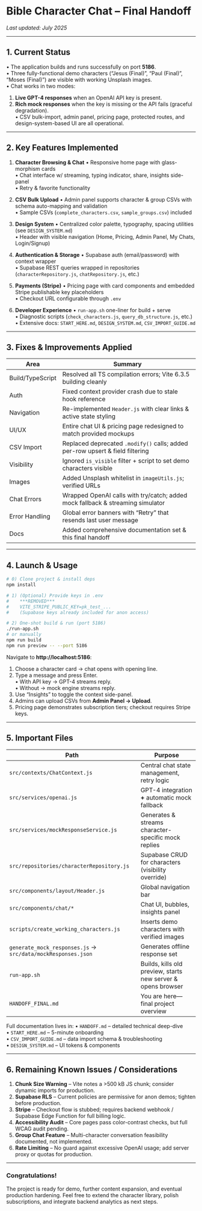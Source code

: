 # Bible Character Chat – Final Handoff

_Last updated: July 2025_

---

## 1. Current Status

• The application builds and runs successfully on port **5186**.  
• Three fully-functional demo characters (“Jesus (Final)”, “Paul (Final)”, “Moses (Final)”) are visible with working Unsplash images.  
• Chat works in two modes:  
  1. **Live GPT-4 responses** when an OpenAI API key is present.  
  2. **Rich mock responses** when the key is missing or the API fails (graceful degradation).  
• CSV bulk-import, admin panel, pricing page, protected routes, and design-system-based UI are all operational.

---

## 2. Key Features Implemented

1. **Character Browsing & Chat**
   • Responsive home page with glass-morphism cards  
   • Chat interface w/ streaming, typing indicator, share, insights side-panel  
   • Retry & favorite functionality

2. **CSV Bulk Upload**
   • Admin panel supports character & group CSVs with schema auto-mapping and validation  
   • Sample CSVs (`complete_characters.csv`, `sample_groups.csv`) included

3. **Design System**
   • Centralized color palette, typography, spacing utilities (see `DESIGN_SYSTEM.md`)  
   • Header with visible navigation (Home, Pricing, Admin Panel, My Chats, Login/Signup)

4. **Authentication & Storage**
   • Supabase auth (email/password) with context wrapper  
   • Supabase REST queries wrapped in repositories (`characterRepository.js`, `chatRepository.js`, etc.)

5. **Payments (Stripe)**
   • Pricing page with card components and embedded Stripe publishable key placeholders  
   • Checkout URL configurable through `.env`

6. **Developer Experience**
   • `run-app.sh` one-liner for build + serve  
   • Diagnostic scripts (`check_characters.js`, `query_db_structure.js`, etc.)  
   • Extensive docs: `START_HERE.md`, `DESIGN_SYSTEM.md`, `CSV_IMPORT_GUIDE.md`

---

## 3. Fixes & Improvements Applied

| Area | Summary |
|------|---------|
| Build/TypeScript | Resolved all TS compilation errors; Vite 6.3.5 building cleanly |
| Auth | Fixed context provider crash due to stale hook reference |
| Navigation | Re-implemented `Header.js` with clear links & active state styling |
| UI/UX | Entire chat UI & pricing page redesigned to match provided mockups |
| CSV Import | Replaced deprecated `.modify()` calls; added per-row upsert & field filtering |
| Visibility | Ignored `is_visible` filter + script to set demo characters visible |
| Images | Added Unsplash whitelist in `imageUtils.js`; verified URLs |
| Chat Errors | Wrapped OpenAI calls with try/catch; added mock fallback & streaming simulator |
| Error Handling | Global error banners with “Retry” that resends last user message |
| Docs | Added comprehensive documentation set & this final handoff |

---

## 4. Launch & Usage

```bash
# 0) Clone project & install deps
npm install

# 1) (Optional) Provide keys in .env
#    ***REMOVED***
#    VITE_STRIPE_PUBLIC_KEY=pk_test_...
#    (Supabase keys already included for anon access)

# 2) One-shot build & run (port 5186)
./run-app.sh
# or manually
npm run build
npm run preview -- --port 5186
```

Navigate to **http://localhost:5186**:

1. Choose a character card → chat opens with opening line.  
2. Type a message and press Enter.  
   • With API key → GPT-4 streams reply.  
   • Without → mock engine streams reply.  
3. Use “Insights” to toggle the context side-panel.  
4. Admins can upload CSVs from **Admin Panel → Upload**.  
5. Pricing page demonstrates subscription tiers; checkout requires Stripe keys.

---

## 5. Important Files

| Path | Purpose |
|------|---------|
| `src/contexts/ChatContext.js` | Central chat state management, retry logic |
| `src/services/openai.js` | GPT-4 integration **+** automatic mock fallback |
| `src/services/mockResponseService.js` | Generates & streams character-specific mock replies |
| `src/repositories/characterRepository.js` | Supabase CRUD for characters (visibility override) |
| `src/components/layout/Header.js` | Global navigation bar |
| `src/components/chat/*` | Chat UI, bubbles, insights panel |
| `scripts/create_working_characters.js` | Inserts demo characters with verified images |
| `generate_mock_responses.js` → `src/data/mockResponses.json` | Generates offline response set |
| `run-app.sh` | Builds, kills old preview, starts new server & opens browser |
| `HANDOFF_FINAL.md` | You are here—final project overview |

Full documentation lives in:
• `HANDOFF.md` – detailed technical deep-dive  
• `START_HERE.md` – 5-minute onboarding  
• `CSV_IMPORT_GUIDE.md` – data import schema & troubleshooting  
• `DESIGN_SYSTEM.md` – UI tokens & components

---

## 6. Remaining Known Issues / Considerations

1. **Chunk Size Warning** – Vite notes a >500 kB JS chunk; consider dynamic imports for production.  
2. **Supabase RLS** – Current policies are permissive for anon demos; tighten before production.  
3. **Stripe** – Checkout flow is stubbed; requires backend webhook / Supabase Edge Function for full billing logic.  
4. **Accessibility Audit** – Core pages pass color-contrast checks, but full WCAG audit pending.  
5. **Group Chat Feature** – Multi-character conversation feasibility documented, not implemented.  
6. **Rate Limiting** – No guard against excessive OpenAI usage; add server proxy or quotas for production.

---

### Congratulations!

The project is ready for demo, further content expansion, and eventual production hardening. Feel free to extend the character library, polish subscriptions, and integrate backend analytics as next steps.

